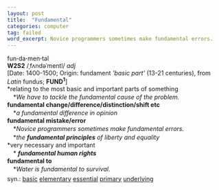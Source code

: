 ```yaml
---
layout: post
title:  "Fundamental"
categories: computer
tag: failed
word_excerpt: Novice programmers sometimes make fundamental errors.
---
```

<DIV style="MARGIN: 0px 0px 5px">fun<B>·</B>da<B>·</B>men<B>·</B>tal<BR><B>W2S2</B> /ˌfʌndəˈmentl/ <I>adj</I> <BR>[Date: 1400-1500; Origin: fundament <I>'basic part'</I> (13-21 centuries), from <I>Latin</I> fundus; <B>FUND<SUP>1</SUP></B>]<BR>*relating to the most basic and important parts of something<BR>　*<I>We have to tackle the fundamental cause of the problem.</I><BR><B>fundamental change/difference/distinction/shift etc</B><BR>　*<I>a fundamental difference in opinion</I><BR><B>fundamental mistake/error</B><BR>　*<I>Novice programmers sometimes make fundamental errors.</I><BR>　*<I>the <B>fundamental principles</B> of liberty and equality</I><BR>*very necessary and important<BR>　*<I> <B>fundamental human rights</B> </I><BR><B>fundamental to</B><BR>　*<I>Water is fundamental to survival.</I></DIV>
<DIV style="MARGIN: 0px 0px 5px">
<DIV style="MARGIN: 4px 0px">syn.: <A href="{{ site.baseurl }}/basic"><U>basic</U></A> <A href="{{ site.baseurl }}/elementary"><U>elementary</U></A> <A href="{{ site.baseurl }}/essential"><U>essential</U></A> <A href="{{ site.baseurl }}/primary"><U>primary</U></A> <A href="{{ site.baseurl }}/underlying"><U>underlying</U></A></DIV></DIV>

